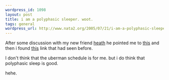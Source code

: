 ```yaml
--- 
wordpress_id: 1098
layout: post
title: i am a polyphasic sleeper. woot.
tags: general
wordpress_url: http://www.nata2.org/2005/07/21/i-am-a-polyphasic-sleeper-woot/
---
```

After some discussion with my new friend <a href="http://mediadiet.net/">heath</a> he pointed me to <a href="http://www.personal.psu.edu/users/m/j/mjy135/About/polyphasic.html">this</a> and then i found <a href="http://www.kuro5hin.org/story/2002/4/15/103358/720">this</a> link that had seen before. 

I don't think that the uberman schedule is for me. but i do think that polyphasic sleep is good.

hehe. 
